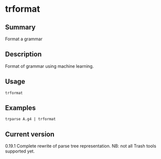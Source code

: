 # trformat

## Summary

Format a grammar

## Description

Format of grammar using machine learning.

## Usage

    trformat

## Examples

    trparse A.g4 | trformat

## Current version

0.19.1 Complete rewrite of parse tree representation. NB: not all Trash tools supported yet.
